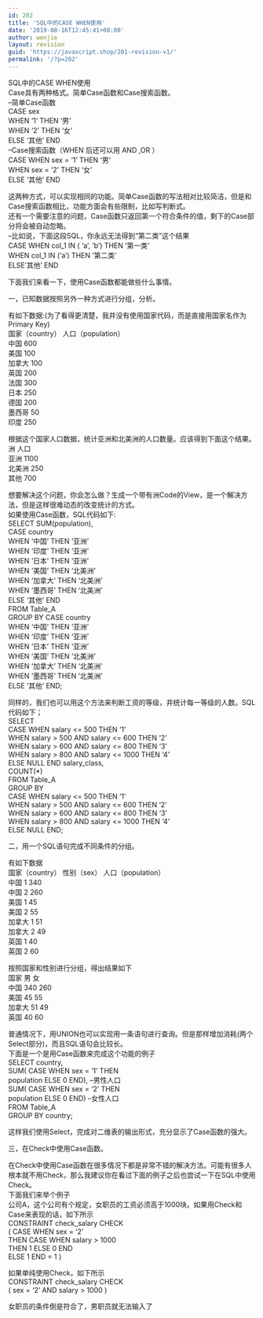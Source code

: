 ```yaml
---
id: 202
title: 'SQL中的CASE WHEN使用'
date: '2019-08-16T12:45:41+08:00'
author: wenjie
layout: revision
guid: 'https://javascript.shop/201-revision-v1/'
permalink: '/?p=202'
---
```


SQL中的CASE WHEN使用  
Case具有两种格式。简单Case函数和Case搜索函数。  
–简单Case函数  
CASE sex  
WHEN ‘1’ THEN ‘男’  
WHEN ‘2’ THEN ‘女’  
ELSE ‘其他’ END  
–Case搜索函数（WHEN 后还可以用 AND ,OR ）  
CASE WHEN sex = ‘1’ THEN ‘男’  
WHEN sex = ‘2’ THEN ‘女’  
ELSE ‘其他’ END

这两种方式，可以实现相同的功能。简单Case函数的写法相对比较简洁，但是和Case搜索函数相比，功能方面会有些限制，比如写判断式。  
还有一个需要注意的问题，Case函数只返回第一个符合条件的值，剩下的Case部分将会被自动忽略。  
–比如说，下面这段SQL，你永远无法得到“第二类”这个结果  
CASE WHEN col\_1 IN ( ‘a’, ‘b’) THEN ‘第一类’  
WHEN col\_1 IN (‘a’) THEN ‘第二类’  
ELSE’其他’ END

下面我们来看一下，使用Case函数都能做些什么事情。

一，已知数据按照另外一种方式进行分组，分析。

有如下数据:(为了看得更清楚，我并没有使用国家代码，而是直接用国家名作为Primary Key)  
国家（country） 人口（population）  
中国 600  
美国 100  
加拿大 100  
英国 200  
法国 300  
日本 250  
德国 200  
墨西哥 50  
印度 250

根据这个国家人口数据，统计亚洲和北美洲的人口数量。应该得到下面这个结果。  
洲 人口  
亚洲 1100  
北美洲 250  
其他 700

想要解决这个问题，你会怎么做？生成一个带有洲Code的View，是一个解决方法，但是这样很难动态的改变统计的方式。  
如果使用Case函数，SQL代码如下:  
SELECT SUM(population),  
CASE country  
WHEN ‘中国’ THEN ‘亚洲’  
WHEN ‘印度’ THEN ‘亚洲’  
WHEN ‘日本’ THEN ‘亚洲’  
WHEN ‘美国’ THEN ‘北美洲’  
WHEN ‘加拿大’ THEN ‘北美洲’  
WHEN ‘墨西哥’ THEN ‘北美洲’  
ELSE ‘其他’ END  
FROM Table\_A  
GROUP BY CASE country  
WHEN ‘中国’ THEN ‘亚洲’  
WHEN ‘印度’ THEN ‘亚洲’  
WHEN ‘日本’ THEN ‘亚洲’  
WHEN ‘美国’ THEN ‘北美洲’  
WHEN ‘加拿大’ THEN ‘北美洲’  
WHEN ‘墨西哥’ THEN ‘北美洲’  
ELSE ‘其他’ END;

同样的，我们也可以用这个方法来判断工资的等级，并统计每一等级的人数。SQL代码如下；  
SELECT  
CASE WHEN salary &lt;= 500 THEN ‘1’  
WHEN salary &gt; 500 AND salary &lt;= 600 THEN ‘2’  
WHEN salary &gt; 600 AND salary &lt;= 800 THEN ‘3’  
WHEN salary &gt; 800 AND salary &lt;= 1000 THEN ‘4’  
ELSE NULL END salary\_class,  
COUNT(\*)  
FROM Table\_A  
GROUP BY  
CASE WHEN salary &lt;= 500 THEN ‘1’  
WHEN salary &gt; 500 AND salary &lt;= 600 THEN ‘2’  
WHEN salary &gt; 600 AND salary &lt;= 800 THEN ‘3’  
WHEN salary &gt; 800 AND salary &lt;= 1000 THEN ‘4’  
ELSE NULL END;

二，用一个SQL语句完成不同条件的分组。

有如下数据  
国家（country） 性别（sex） 人口（population）  
中国 1 340  
中国 2 260  
美国 1 45  
美国 2 55  
加拿大 1 51  
加拿大 2 49  
英国 1 40  
英国 2 60

按照国家和性别进行分组，得出结果如下  
国家 男 女  
中国 340 260  
美国 45 55  
加拿大 51 49  
英国 40 60

普通情况下，用UNION也可以实现用一条语句进行查询。但是那样增加消耗(两个Select部分)，而且SQL语句会比较长。  
下面是一个是用Case函数来完成这个功能的例子  
SELECT country,  
SUM( CASE WHEN sex = ‘1’ THEN  
population ELSE 0 END), –男性人口  
SUM( CASE WHEN sex = ‘2’ THEN  
population ELSE 0 END) –女性人口  
FROM Table\_A  
GROUP BY country;

这样我们使用Select，完成对二维表的输出形式，充分显示了Case函数的强大。

三，在Check中使用Case函数。

在Check中使用Case函数在很多情况下都是非常不错的解决方法。可能有很多人根本就不用Check，那么我建议你在看过下面的例子之后也尝试一下在SQL中使用Check。  
下面我们来举个例子  
公司A，这个公司有个规定，女职员的工资必须高于1000块。如果用Check和Case来表现的话，如下所示  
CONSTRAINT check\_salary CHECK  
( CASE WHEN sex = ‘2’  
THEN CASE WHEN salary &gt; 1000  
THEN 1 ELSE 0 END  
ELSE 1 END = 1 )

如果单纯使用Check，如下所示  
CONSTRAINT check\_salary CHECK  
( sex = ‘2’ AND salary &gt; 1000 )

女职员的条件倒是符合了，男职员就无法输入了